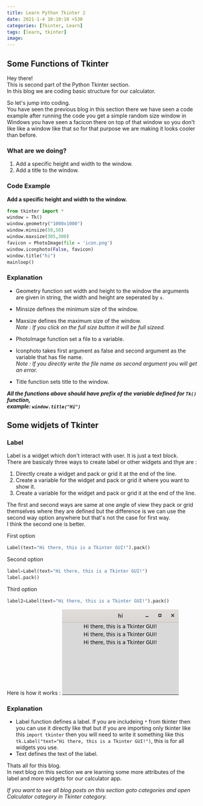 ```yaml
---
title: Learn Python Tkinter 2
date: 2021-1-4 10:10:10 +530
categories: [Tkinter, Learn]
tags: [learn, tkinter]
image: 
---
```

## Some Functions of Tkinter
Hey there!  
This is second part of the Python Tkinter section.  
In this blog we are coding basic structure for our calculator.

So let's jump into coding.  
You have seen the previous blog in this section there we have seen a code example after running the code you get a simple random size window in Windows you have seen a facicon there on top of that window so you don't like like a window like that so for that purpose we are making it looks cooler than before.

### What are we doing? 

1. Add a specific height and width to the window.
1. Add a title to the window.

### Code Example
**Add a specific height and width to the window.**
``` python
from tkinter import *
window = Tk()
window.geometry("1000x1000")
window.minsize(50,50)
window.maxsize(305,300)
favicon = PhotoImage(file = 'icon.png')
window.iconphoto(False, favicon)
window.title("hi")
mainloop()
```
### Explanation
* Geometry function set width and height to the window the arguments are given in string, the width and height are seperated by `x`.

* Minsize defines the minimum size of the window.
* Maxsize defines the maximum size of the window.  
  *Note : If you click on the full size button it will be full sizeed.*
* PhotoImage function set a file to a variable.
* Iconphoto takes first argument as false and second argument as the variable that has file name.  
  *Note : If you directly write the file name as second argument you will get an error.*
* Title function sets title to the window.

*__All the functions above should have prefix of the variable defined for `Tk()` function,__*  
*__example: `window.title("Hi")`__*

## Some widjets of Tkinter

### Label
Label is a widget which don't interact with user. It is just a text block.  
There are basicaly three ways to create label or other widgets and thye are :
1. Directly create a widget and pack or grid it at the end of the line.
3. Create a variable for the widget and pack or grid it where you want to show it.
2. Create a variable for the widget and pack or grid it at the end of the line.

The first and second ways are same at one angle of view they pack or grid themselves where they are defined but the difference is we can use the second way option anywhere but that's not the case for first way.  
I think the second one is better.

First option
```python
Label(text="Hi there, this is a Tkinter GUI!").pack()
```
Second option
```python
label=Label(text="Hi there, this is a Tkinter GUI!")
label.pack()
```
Third option
```python
label2=Label(text="Hi there, this is a Tkinter GUI!").pack()
```
Here is how it works :
<img src="/assets/img/post_img/label.png">

### Explanation
* Label function defines a label. If you are includeing `*` from tkinter then you can use it directly like that but if you are importing only tkinter like this `import tkinter` then you will need to write it something like this `tk.Label("text="Hi there, this is a Tkinter GUI!")`, this is for all widgets you use.
* Text defines the text of the label.


Thats all for this blog.   
In next blog on this section we are learning some more attributes of the label and more widgets for our calculator app.  

*If you want to see all blog posts on this section goto categories and open Calculator category in Tkinter category.*